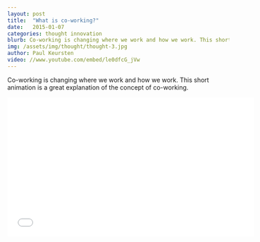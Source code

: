 ```yaml
---
layout: post
title:  "What is co-working?"
date:   2015-01-07
categories: thought innovation
blurb: Co-working is changing where we work and how we work. This short animation is a great explanation of the concept of co-working.
img: /assets/img/thought/thought-3.jpg
author: Paul Keursten
video: //www.youtube.com/embed/le0dfcG_jVw
---
```


Co-working is changing where we work and how we work. This short animation is a great explanation of the concept of co-working.

<iframe width="560" height="315" src="//www.youtube.com/embed/le0dfcG_jVw" frameborder="0" allowfullscreen></iframe>